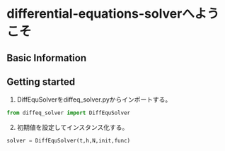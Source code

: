 # differential-equations-solverへようこそ

## Basic Information
## Getting started
1. DiffEquSolverをdiffeq_solver.pyからインポートする。
```Python
from diffeq_solver import DiffEquSolver 
```
2. 初期値を設定してインスタンス化する。
```Python
solver = DiffEquSolver(t,h,N,init,func)
```
